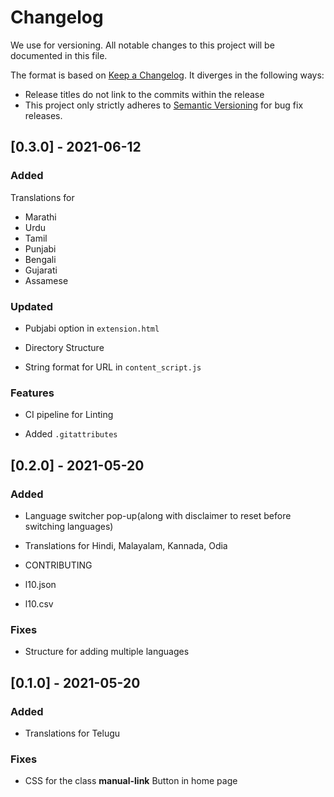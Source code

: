 # Changelog

We use for versioning.
All notable changes to this project will be documented in this file.

The format is based on [Keep a Changelog](https://keepachangelog.com/en/1.0.0/). It diverges in the following ways:

- Release titles do not link to the commits within the release
- This project only strictly adheres to [Semantic Versioning](https://semver.org/spec/v2.0.0.html) for bug fix releases.

## [0.3.0] - 2021-06-12

### Added

Translations for

- Marathi
- Urdu
- Tamil
- Punjabi
- Bengali
- Gujarati
- Assamese

### Updated

- Pubjabi option in `extension.html`

- Directory Structure

- String format for URL in `content_script.js`

### Features

- CI pipeline for Linting

- Added `.gitattributes`

## [0.2.0] - 2021-05-20

### Added

- Language switcher pop-up(along with disclaimer to reset before switching languages)

- Translations for Hindi, Malayalam, Kannada, Odia

- CONTRIBUTING

- l10.json

- l10.csv

### Fixes

- Structure for adding multiple languages

## [0.1.0] - 2021-05-20

### Added

- Translations for Telugu

### Fixes

- CSS for the class **manual-link** Button in home page
